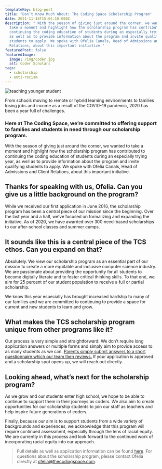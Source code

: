 ```yaml
---
templateKey: blog-post
title: "Don’t Know Much About: The Coding Space Scholarship Program"
date: 2021-11-16T15:04:10.000Z
description: " With the season of giving just around the corner, we wanted to
  take a moment and highlight how the scholarship program has contributed to
  continuing the coding education of students during an especially trying year,
  as well as to provide information about the program and invite qualifying
  students to apply. We spoke with Ofelia Canals, Head of Admissions and Client
  Relations, about this important initiative."
featuredPost: false
featuredImage:
  image: /img/coder.jpg
  alt: Coder Scholars
tags:
  - scholarship
  - anti-racism
---
```

![teaching younger student](/img/collaborative-group-space.jpg)

From schools moving to remote or hybrid learning environments to families losing jobs and income as a result of the COVID-19 pandemic, 2020 has been a year full of challenges. 

### Here at The Coding Space, we’re committed to offering support to families and students in need through our scholarship program.

 With the season of giving just around the corner, we wanted to take a moment and highlight how the scholarship program has contributed to continuing the coding education of students during an especially trying year, as well as to provide information about the program and invite qualifying students to apply. We spoke with Ofelia Canals, Head of Admissions and Client Relations, about this important initiative.

## Thanks for speaking with us, Ofelia. Can you give us a little background on the program?

While we received our first application in June 2016, the scholarship program has been a central piece of our mission since the beginning. Over the last year and a half, we’ve focused on formalizing and expanding the initiative. As of 2020, we have awarded over 300 need-based scholarships to our after-school classes and summer camps.

## It sounds like this is a central piece of the TCS ethos. Can you expand on that?

Absolutely. We view our scholarship program as an essential part of our mission to create a more equitable and inclusive computer science industry. We are passionate about providing the opportunity for all students to become digitally literate and to foster critical thinking skills. To that end, we aim for 25 percent of our student population to receive a full or partial scholarship.

We know this year especially has brought increased hardship to many of our families and we are committed to continuing to provide a space for current and new students to learn and grow.

## What makes the TCS scholarship program unique from other programs like it?

Our process is very simple and straightforward. We don’t require long application answers or multiple forms and simply aim to provide access to as many students as we can. [Parents simply submit answers to a short questionnaire which our team then reviews.](https://www.thecodingspace.com/scholarships.html) If your application is approved and a scholarship spot opens up, we will reach out directly.

## Looking ahead, what’s next for the scholarship program?

As we grow and our students enter high school, we hope to be able to continue to support them in their journeys as coders. We also aim to create opportunities for our scholarship students to join our staff as teachers and help inspire future generations of coders.

Finally, because our aim is to support students from a wide variety of backgrounds and experiences, we acknowledge that this program will require continued assessment, especially through the lens of racial equity. We are currently in this process and look forward to the continued work of incorporating racial equity into our approach.



> Full details as well as application information can be found [here](https://www.thecodingspace.com/scholarships.html). For questions about the scholarship program, please contact Ofelia directly at ofelia@thecodingspace.com.